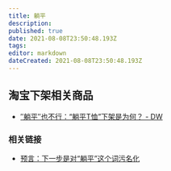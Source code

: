 ```yaml
---
title: 躺平
description: 
published: true
date: 2021-08-08T23:50:48.193Z
tags:
editor: markdown
dateCreated: 2021-08-08T23:50:48.193Z
---
```


## 淘宝下架相关商品

+  [″躺平″也不行：“躺平T恤”下架是为何？ - DW](https://web.archive.org/web/20210622151451/https://www.dw.com/zh/躺平也不行躺平t恤下架是为何/a-57980955)

### 相关链接

+ [预言：下一步是对“躺平”这个词污名化](https://archive.is/GWxF0 "https://www.douban.com/group/topic/228403279/")
